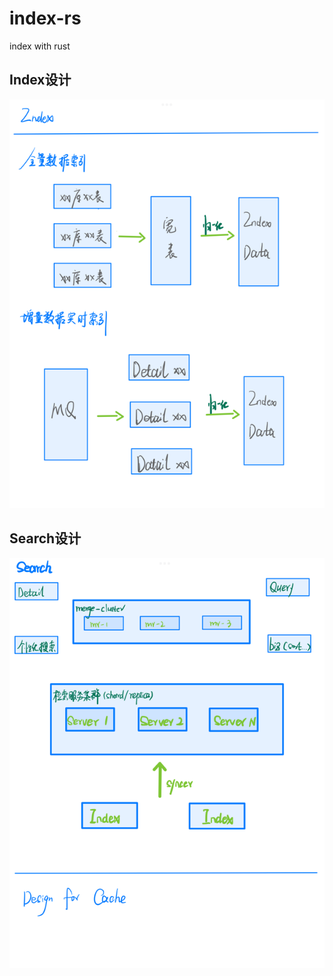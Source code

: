 # index-rs
index with rust

## Index设计
![Index](resource/index.png)

## Search设计
![Search](resource/search.png)
